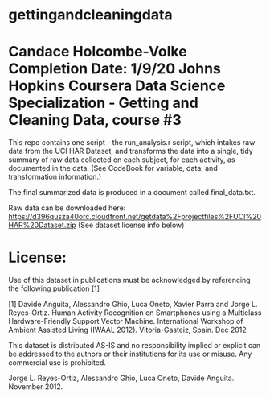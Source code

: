 # gettingandcleaningdata


Candace Holcombe-Volke
Completion Date: 1/9/20
Johns Hopkins Coursera Data Science Specialization - Getting and Cleaning Data, course #3
========================================

This repo contains one script - the run_analysis.r script, which intakes raw data from the UCI HAR Dataset, and transforms the data into a single, tidy summary of raw data collected on each subject, for each activity, as documented in the data. (See CodeBook for variable, data, and transformation information.)

The final summarized data is produced in a document called final_data.txt. 

Raw data can be downloaded here: https://d396qusza40orc.cloudfront.net/getdata%2Fprojectfiles%2FUCI%20HAR%20Dataset.zip  (See dataset license info below)


License:
========
Use of this dataset in publications must be acknowledged by referencing the following publication [1] 

[1] Davide Anguita, Alessandro Ghio, Luca Oneto, Xavier Parra and Jorge L. Reyes-Ortiz. Human Activity Recognition on Smartphones using a Multiclass Hardware-Friendly Support Vector Machine. International Workshop of Ambient Assisted Living (IWAAL 2012). Vitoria-Gasteiz, Spain. Dec 2012

This dataset is distributed AS-IS and no responsibility implied or explicit can be addressed to the authors or their institutions for its use or misuse. Any commercial use is prohibited.

Jorge L. Reyes-Ortiz, Alessandro Ghio, Luca Oneto, Davide Anguita. November 2012.
